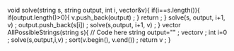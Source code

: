  void solve(string s, string output, int i, vector<string>&v){
	        if(i==s.length()){
	            if(output.length()>0){
	                v.push_back(output) ;
	            }
	             return ;
		    }
		    solve(s, output, i+1, v) ;
		    output.push_back(s[i]) ;
		    solve(s,output, i+1, v) ;
	    }
		vector<string> AllPossibleStrings(string s){
		    // Code here
		    string output="" ;
		    vector<string>v ;
		    int i=0 ;
		    solve(s,output,i,v) ;
		    sort(v.begin(), v.end()) ;
		    return v ;
		}

